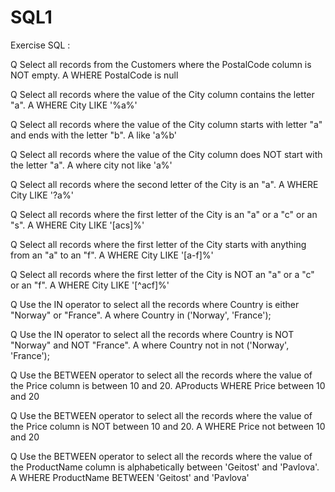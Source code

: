# SQL1
Exercise SQL :

Q Select all records from the Customers where the PostalCode column is NOT empty.
A WHERE PostalCode is null

Q Select all records where the value of the City column contains the letter "a".
A WHERE City LIKE '%a%'

Q Select all records where the value of the City column starts with letter "a" and ends with the letter "b".
A like 'a%b'

Q Select all records where the value of the City column does NOT start with the letter "a".
A where city not like 'a%'

Q Select all records where the second letter of the City is an "a".
A WHERE City LIKE '?a%'

Q Select all records where the first letter of the City is an "a" or a "c" or an "s".
A WHERE City LIKE '[acs]%'

Q Select all records where the first letter of the City starts with anything from an "a" to an "f".
A WHERE City LIKE '[a-f]%'

Q Select all records where the first letter of the City is NOT an "a" or a "c" or an "f".
A WHERE City LIKE '[^acf]%'

Q Use the IN operator to select all the records where Country is either "Norway" or "France".
A where Country  in ('Norway', 'France');

Q Use the IN operator to select all the records where Country is NOT "Norway" and NOT "France".
A where Country not in not ('Norway', 'France');

Q Use the BETWEEN operator to select all the records where the value of the Price column is between 10 and 20.
AProducts WHERE Price between 10 and 20

Q Use the BETWEEN operator to select all the records where the value of the Price column is NOT between 10 and 20.
A WHERE Price not between 10 and 20

Q Use the BETWEEN operator to select all the records where the value of the ProductName column is alphabetically between 'Geitost' and 'Pavlova'.
A  WHERE ProductName BETWEEN 'Geitost' and 'Pavlova'
